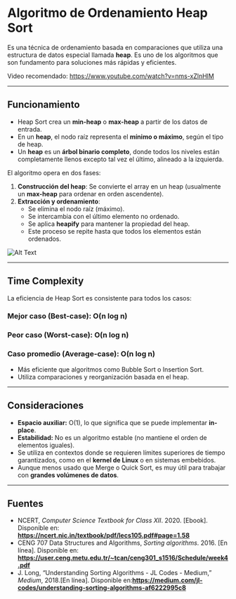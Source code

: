 # Algoritmo de Ordenamiento Heap Sort

Es una técnica de ordenamiento basada en comparaciones que utiliza una estructura de datos especial llamada **heap**. Es uno de los algoritmos que son fundamento para soluciones más rápidas y eficientes.

Video recomendado: https://www.youtube.com/watch?v=nms-xZlnHlM

---

## Funcionamiento

- Heap Sort crea un **min-heap** o **max-heap** a partir de los datos de entrada.
- En un **heap**, el nodo raíz representa el **mínimo o máximo**, según el tipo de heap.
- Un **heap** es un **árbol binario completo**, donde todos los niveles están completamente llenos excepto tal vez el último, alineado a la izquierda.

El algoritmo opera en dos fases:

1. **Construcción del heap**: Se convierte el array en un heap (usualmente un **max-heap** para ordenar en orden ascendente).
2. **Extracción y ordenamiento**:
   - Se elimina el nodo raíz (máximo).
   - Se intercambia con el último elemento no ordenado.
   - Se aplica **heapify** para mantener la propiedad del heap.
   - Este proceso se repite hasta que todos los elementos están ordenados.

![Alt Text](https://miro.medium.com/v2/resize:fit:560/format:webp/1*t5B9NRgJKTxgZYsLhwU8Zg.gif)

---

## Time Complexity

La eficiencia de Heap Sort es consistente para todos los casos:

### Mejor caso (Best-case): O(n log n)

### Peor caso (Worst-case): O(n log n)

### Caso promedio (Average-case): O(n log n)

- Más eficiente que algoritmos como Bubble Sort o Insertion Sort.
- Utiliza comparaciones y reorganización basada en el heap.

---

## Consideraciones

- **Espacio auxiliar:** O(1), lo que significa que se puede implementar **in-place**.
- **Estabilidad:** No es un algoritmo estable (no mantiene el orden de elementos iguales).
- Se utiliza en contextos donde se requieren límites superiores de tiempo garantizados, como en el **kernel de Linux** o en sistemas embebidos.
- Aunque menos usado que Merge o Quick Sort, es muy útil para trabajar con **grandes volúmenes de datos**.

---

## Fuentes

* NCERT,  *Computer Science Textbook for Class XII*. 2020. [Ebook]. Disponible en: **https://ncert.nic.in/textbook/pdf/lecs105.pdf#page=1.58**
* CENG 707 Data Structures and Algorithms,  *Sorting algorithms*. 2016. [En línea]. Disponible en: **https://user.ceng.metu.edu.tr/~tcan/ceng301_s1516/Schedule/week4.pdf**
* J. Long, “Understanding Sorting Algorithms - JL Codes - Medium,”  *Medium*, 2018.[En línea]. Disponible en:**https://medium.com/jl-codes/understanding-sorting-algorithms-af6222995c8**
